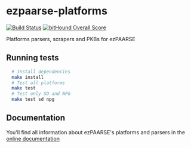 ezpaarse-platforms
==================

[![Build Status](https://travis-ci.org/ezpaarse-project/ezpaarse-platforms.svg?branch=master)](https://travis-ci.org/ezpaarse-project/ezpaarse-platforms)
[![bitHound Overall Score](https://www.bithound.io/github/ezpaarse-project/ezpaarse-platforms/badges/score.svg)](https://www.bithound.io/github/ezpaarse-project/ezpaarse-platforms)
  

Platforms parsers, scrapers and PKBs for ezPAARSE

## Running tests
```bash
  # Install dependencies
  make install
  # Test all platforms
  make test
  # Test only SD and NPG
  make test sd npg
```

## Documentation
You'll find all information about ezPAARSE's platforms and parsers in the [online documentation](https://ezpaarse.readthedocs.io/en/master/development/platforms.html)
